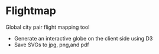 # Flightmap

Global city pair flight mapping tool

* Generate an interactive globe on the client side using D3
* Save SVGs to jpg, png,and pdf
